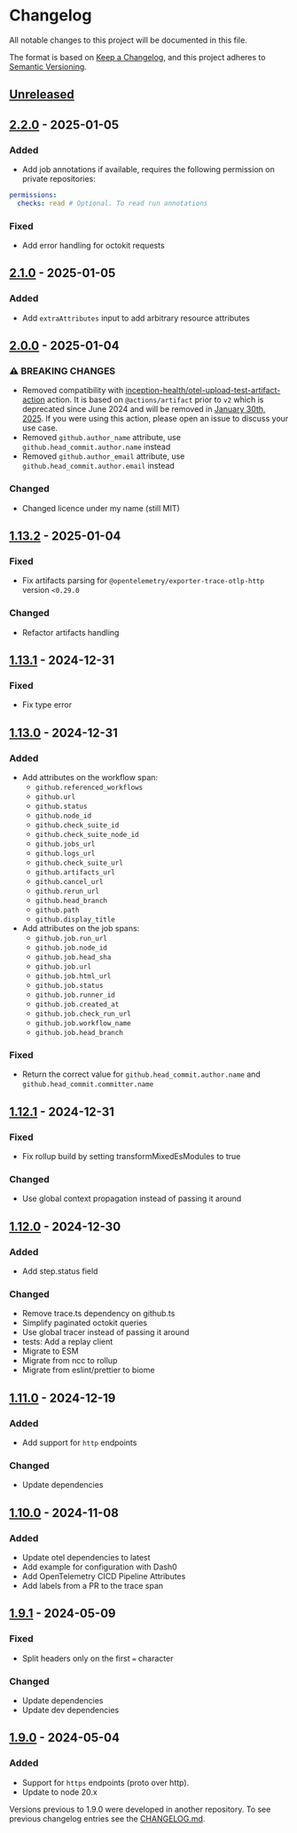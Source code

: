 # Changelog

All notable changes to this project will be documented in this file.

The format is based on [Keep a Changelog](https://keepachangelog.com/en/1.1.0/),
and this project adheres to [Semantic Versioning](https://semver.org/spec/v2.0.0.html).

## [Unreleased]

## [2.2.0] - 2025-01-05

### Added

- Add job annotations if available, requires the following permission on private repositories:

```yaml
permissions:
  checks: read # Optional. To read run annotations
```

### Fixed

- Add error handling for octokit requests

## [2.1.0] - 2025-01-05

### Added

- Add `extraAttributes` input to add arbitrary resource attributes

## [2.0.0] - 2025-01-04

### ⚠ BREAKING CHANGES

- Removed compatibility with [inception-health/otel-upload-test-artifact-action](https://github.com/inception-health/otel-upload-test-artifact-action) action. It is based on `@actions/artifact` prior to `v2` which is deprecated since June 2024 and will be removed in [January 30th, 2025](https://github.blog/changelog/2024-04-16-deprecation-notice-v3-of-the-artifact-actions/). If you were using this action, please open an issue to discuss your use case.
- Removed `github.author_name` attribute, use `github.head_commit.author.name` instead
- Removed `github.author_email` attribute, use `github.head_commit.author.email` instead

### Changed

- Changed licence under my name (still MIT)

## [1.13.2] - 2025-01-04

### Fixed

- Fix artifacts parsing for `@opentelemetry/exporter-trace-otlp-http` version `<0.29.0`

### Changed

- Refactor artifacts handling

## [1.13.1] - 2024-12-31

### Fixed

- Fix type error

## [1.13.0] - 2024-12-31

### Added

- Add attributes on the workflow span:
  - `github.referenced_workflows`
  - `github.url`
  - `github.status`
  - `github.node_id`
  - `github.check_suite_id`
  - `github.check_suite_node_id`
  - `github.jobs_url`
  - `github.logs_url`
  - `github.check_suite_url`
  - `github.artifacts_url`
  - `github.cancel_url`
  - `github.rerun_url`
  - `github.head_branch`
  - `github.path`
  - `github.display_title`
- Add attributes on the job spans:
  - `github.job.run_url`
  - `github.job.node_id`
  - `github.job.head_sha`
  - `github.job.url`
  - `github.job.html_url`
  - `github.job.status`
  - `github.job.runner_id`
  - `github.job.created_at`
  - `github.job.check_run_url`
  - `github.job.workflow_name`
  - `github.job.head_branch`

### Fixed

- Return the correct value for `github.head_commit.author.name` and `github.head_commit.committer.name`

## [1.12.1] - 2024-12-31

### Fixed

- Fix rollup build by setting transformMixedEsModules to true

### Changed

- Use global context propagation instead of passing it around

## [1.12.0] - 2024-12-30

### Added

- Add step.status field

### Changed

- Remove trace.ts dependency on github.ts
- Simplify paginated octokit queries
- Use global tracer instead of passing it around
- tests: Add a replay client
- Migrate to ESM
- Migrate from ncc to rollup
- Migrate from eslint/prettier to biome

## [1.11.0] - 2024-12-19

### Added

- Add support for `http` endpoints

### Changed

- Update dependencies

## [1.10.0] - 2024-11-08

### Added

- Update otel dependencies to latest
- Add example for configuration with Dash0
- Add OpenTelemetry CICD Pipeline Attributes
- Add labels from a PR to the trace span

## [1.9.1] - 2024-05-09

### Fixed

- Split headers only on the first `=` character

### Changed

- Update dependencies
- Update dev dependencies

## [1.9.0] - 2024-05-04

### Added

- Support for `https` endpoints (proto over http).
- Update to node 20.x

[unreleased]: https://github.com/corentinmusard/otel-cicd-action/compare/v2.2.0...HEAD
[2.2.0]: https://github.com/corentinmusard/otel-cicd-action/compare/v2.1.0...v2.2.0
[2.1.0]: https://github.com/corentinmusard/otel-cicd-action/compare/v2.0.0...v2.1.0
[2.0.0]: https://github.com/corentinmusard/otel-cicd-action/compare/v1.13.2...v2.0.0
[1.13.2]: https://github.com/corentinmusard/otel-cicd-action/compare/v1.13.1...v1.13.2
[1.13.1]: https://github.com/corentinmusard/otel-cicd-action/compare/v1.13.0...v1.13.1
[1.13.0]: https://github.com/corentinmusard/otel-cicd-action/compare/v1.12.1...v1.13.0
[1.12.1]: https://github.com/corentinmusard/otel-cicd-action/compare/v1.12.0...v1.12.1
[1.12.0]: https://github.com/corentinmusard/otel-cicd-action/compare/v1.11.0...v1.12.0
[1.11.0]: https://github.com/corentinmusard/otel-cicd-action/compare/v1.10.0...v1.11.0
[1.10.0]: https://github.com/corentinmusard/otel-cicd-action/compare/v1.9.1...v1.10.0
[1.9.1]: https://github.com/corentinmusard/otel-cicd-action/compare/v1.9.0...v1.9.1
[1.9.0]: https://github.com/corentinmusard/otel-cicd-action/releases/tag/v1.9.0

Versions previous to 1.9.0 were developed in another repository. To see previous changelog entries see the [CHANGELOG.md](https://github.com/inception-health/otel-export-trace-action/blob/v1.8.0/CHANGELOG.md).
